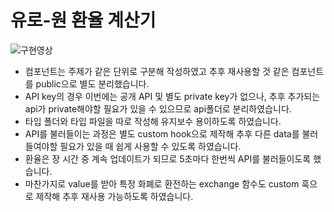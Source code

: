 # 유로-원 환율 계산기

![구현영상](public/화면-기록-2023-02-10-오후-1.16.11.gif)

- 컴포넌트는 주제가 같은 단위로 구분해 작성하였고 추후 재사용할 것 같은 컴포넌트를 public으로 별도 분리했습니다.
- API key의 경우 이번에는 공개 API 및 별도 private key가 없으나, 추후 추가되는 api가 private해야할 필요가 있을 수 있으므로 api폴더로 분리하였습니다.
- 타입 폴더와 타입 파일을 따로 작성해 유지보수 용이하도록 하였습니다.
- API를 불러들이는 과정은 별도 custom hook으로 제작해 추후 다른 data를 불러들여야할 필요가 있을 때 쉽게 사용할 수 있도록 하였습니다.
- 환율은 장 시간 중 계속 업데이트가 되므로 5초마다 한번씩 API를 불러들이도록 했습니다.
- 마찬가지로 value를 받아 특정 화폐로 환전하는 exchange 함수도 custom 훅으로 제작해 추후 재사용 가능하도록 하였습니다.
